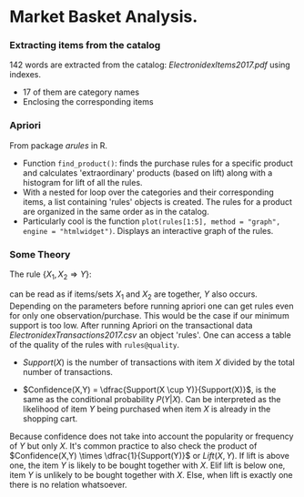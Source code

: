 # Market Basket Analysis.

### Extracting items from the catalog
$142$ words are extracted from the catalog: *ElectronidexItems2017.pdf* using indexes.
- $17$ of them are category names
- Enclosing the corresponding items

### Apriori
From package *arules* in R. 
- Function `find_product()`: finds the purchase rules for a specific product and calculates 'extraordinary' products (based on lift) along with a histogram for lift of all the rules.
- With a nested for loop over the categories and their corresponding items, a list containing 'rules' objects is created. The rules for a product are organized in the same order as in the catalog. 
- Particularly cool is the function `plot(rules[1:5], method = "graph",  engine = "htmlwidget")`. Displays an interactive graph of the rules.

### Some Theory

The rule $\{X_1, X_2 \Rightarrow Y\}$:

can be read as if items/sets $X_1$ and $X_2$ are together, $Y$ also occurs. Depending on the parameters before running apriori one can get rules even for only one observation/purchase. This would be the case if our minimum support is too low. After running Apriori on the transactional data *ElectronidexTransactions2017.csv* an object 'rules'. One can access a table of the quality of the rules with `rules@quality`. 

- $Support(X)$ is the number of transactions with item $X$ divided by the total number of transactions.


- $Confidence(X,Y) = \dfrac{Support(X \cup Y)}{Support(X)}$, is the same as the conditional probability $P(Y|X)$. Can be interpreted as the likelihood of item $Y$ being purchased when item $X$ is already in the shopping cart. 

Because confidence does not take into account the popularity or frequency of $Y$ but only $X$. It's common practice to also check the product of $Confidence(X,Y) \times \dfrac{1}{Support(Y)}$ or $Lift(X,Y)$. If lift is above one, the item $Y$ is likely to be bought together with $X$. Elif lift is below one, item $Y$ is unlikely to be bought together with $X$. Else, when lift is exactly one there is no relation whatsoever. 


